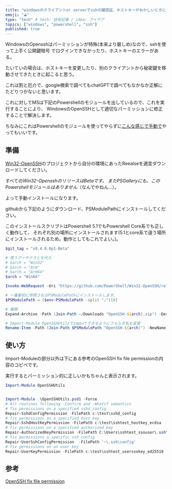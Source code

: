 ```yaml
---
title: "windowsのクライアントor serverでsshの鍵認証、ホストキーがおかしいときにやること"
emoji: "⛳"
type: "tech" # tech: 技術記事 / idea: アイデア
topics: ["windows", "powershell", "ssh"]
published: true
---
```


WindowsのOpensshはパーミッションが特殊(本来より厳しめ)なので、sshを使って上手く公開鍵暗号
でログインできなかったり、ホストキーのエラーがある。

たいていの場合は、ホストキーを変更したり、別のクライアントから秘密鍵を移動させてきたときに起こると思う。

これは割と厄介で、google検索で調べてもchatGPTで調べてもなかなか正解にたどりつかないと思います。

これに対してMSは下記のPowershellのモジュールを出しているので、これを実行することにより、
WindowsのOpenSSHとして適切なパーミッションに修正することで解決します。

ちなみにこれはPowershellのモジュールを使ってやらずに[こんな感じで手動で](https://zenn.dev/oto/articles/2cf855e52ce534)やってもいいです。


## 準備

[Win32-OpenSSH](https://github.com/PowerShell/Win32-OpenSSH)のプロジェクトから自分の環境にあったReealseを適宜ダウンロードしてください。

すべての*Win32-OpensshのリリースはBetaです。 またPSGalleryにも、このPowershellモジュールはありません*（なんでやねん...）。

よって手動インストールになります。

githubから下記のようにダウンロード、PSModulePathにインストールしてください。

このインストールスクリプトはPowershell 5.1でもPowershell Core系でも正しく動作して、
それぞれ別の場所にインストールされます(5.1とcore系で違う場所にインストールされるため。動作としてもこれでよい。)。

```powershell
$git_tag = "v9.4.0.0p1-Beta"

# 使うアーチテクとを代入
# $arch = "Win32"
# $arch = "Arm"
# $arch = "Arm64"
$arch = "Win64"

Invoke-WebRequest -Uri "https://github.com/PowerShell/Win32-OpenSSH/releases/download/${git_tag}/OpenSSH-${arch}.zip" -OutFile (Join-Path ~/Downloads "OpenSSH-${arch}.zip")

# 一番最初に参照されるPSModulePathにインストールします。
$PSModulePath = ($env:PSModulePath -split ";")[0]

# 展開
Expand-Archive -Path (Join-Path ~/Downloads "OpenSSH-${arch}.zip") -DestinationPath $PSModulePath

# Import-Module OpenSSHUtilsでimportできるようにフォルダ名を変更
Rename-Item -Path (Join-Path $PSModulePath "OpenSSH-${arch}") -NewName "OpenSSHUtils"
```

## 使い方

Import-Moduleの部分以外は下にある参考のOpenSSH fix file permissionの内容のコピペです。

実行するとパーミッション的に正しいかもちゃんと表示されます。

```powershell
Import-Module OpenSSHUtils


Import-Module .\OpenSSHUtils.psd1 -Force
# All routines following -Confirm and -Whatif semantics
# fix permissions on a specified sshd_config
Repair-SshdConfigPermission -FilePath c:\test\sshd_config
# fix permissions on a specified host key
Repair-SshdHostKeyPermission -FilePath c:\test\sshtest_hostkey_ecdsa
# fix permissions on a specified authorized_key
Repair-AuthorizedKeyPermission -FilePath C:\Users\sshtest_ssouser\.ssh\authorized_keys
# fix permissions a specific ssh_config
Repair-UserSshConfigPermission  -FilePath '~\.ssh\config'
# fix permissions on an user key
Repair-UserKeyPermission -FilePath c:\test\sshtest_userssokey_ed25519
```

## 参考

[OpenSSH fix file permission](https://github.com/PowerShell/Win32-OpenSSH/wiki/OpenSSH-utility-scripts-to-fix-file-permissions)

